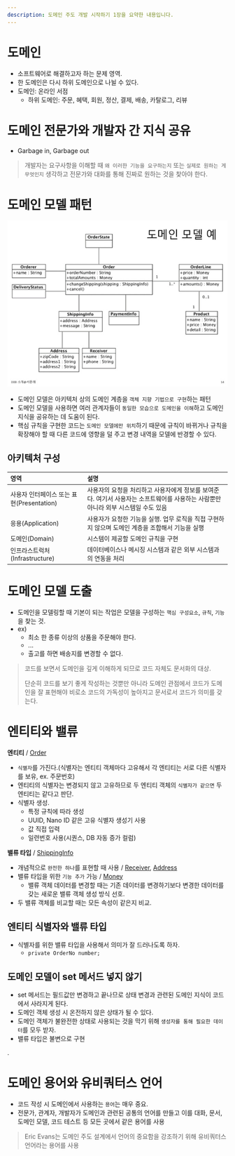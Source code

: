 ```yaml
---
description: 도메인 주도 개발 시작하기 1장을 요약한 내용입니다.
---
```


# 도메인

- 소프트웨어로 해결하고자 하는 문제 영역.
- 한 도메인은 다시 하위 도메인으로 나뉠 수 있다.
- 도메인: 온라인 서점
  - 하위 도메인: 주문, 혜택, 회원, 정산, 결제, 배송, 카탈로그, 리뷰

# 도메인 전문가와 개발자 간 지식 공유

- Garbage in, Garbage out
> 개발자는 요구사항을 이해할 때 `왜 이러한 기능을 요구하는지` 또는 `실제로 원하는 게 무엇인지` 생각하고 전문가와 대화를 통해 진짜로 원하는 것을 찾아야 한다.

# 도메인 모델 패턴

![Result](https://github.com/jihunparkme/jihunparkme.github.io/blob/master/post_img/ddd-start/domain-model.jpg?raw=true 'Result')

- 도메인 모델은 아키텍처 상의 도메인 계층을 `객체 지향 기법으로 구현`하는 패턴
- 도메인 모델을 사용하면 여러 관계자들이 `동일한 모습으로 도메인을 이해`하고 도메인 지식을 공유하는 데 도움이 된다.
- 핵심 규칙을 구현한 코드는 `도메인 모델에만 위치`하기 때문에 규칙이 바뀌거나 규칙을 확장해야 할 때 다른 코드에 영향을 덜 주고 변경 내역을 모델에 반경할 수 있다.

## 아키텍처 구성

|영역|설명|
|:---|:---|
|사용자 인터페이스 또는 표현(Presentation)|사용자의 요청을 처리하고 사용자에게 정보를 보여준다. 여기서 사용자는 소프트웨어를 사용하는 사람뿐만 아니라 외부 시스템일 수도 있음|
|응용(Application)|사용자가 요청한 기능을 실행. 업무 로직을 직접 구현하지 않으며 도메인 계층을 조합해서 기능을 실행|
|도메인(Domain)|시스템이 제공할 도메인 규칙을 구현|
|인프라스트럭처(Infrastructure)|데이터베이스나 메시징 시스템과 같은 외부 시스템과의 연동을 처리|

# 도메인 모델 도출

- 도메인을 모델링할 때 기본이 되는 작업은 모델을 구성하는 `핵심 구성요소`, `규칙`, `기능`을 찾는 것.
- ex)
  - 최소 한 종류 이상의 상품을 주문해야 한다.
  - ...
  - 출고를 하면 배송지를 변경할 수 없다.
  
> 코드를 보면서 도메인을 깊게 이해하게 되므로 코드 자체도 문서화의 대상.
>
> 단순히 코드를 보기 좋게 작성하는 것뿐만 아니라 도메인 관점에서 코드가 도메인을 잘 표현해야 비로소 코드의 가독성이 높아지고 문서로서 코드가 의미를 갖는다.

# 엔티티와 밸류

**엔티티** / [Order](https://github.com/jihunparkme/ddd-start2/blob/main/src/main/java/com/myshop/order/command/domain/Order.java)
- `식별자`를 가진다.(식별자는 엔티티 객체마다 고유해서 각 엔티티는 서로 다른 식별자를 보유, ex. 주문번호)
- 엔티티의 식별자는 변경되지 않고 고유하므로 두 엔티티 객체의 `식별자가 같으면` 두 엔티티는 같다고 판단.
- 식별자 생성.
  - 특정 규칙에 따라 생성
  - UUID, Nano ID 같은 고유 식별자 생성기 사용
  - 값 직접 입력
  - 일련번호 사용(시퀀스, DB 자동 증가 컬럼)

**밸류 타입** / [ShippingInfo](https://github.com/jihunparkme/ddd-start2/blob/main/src/main/java/com/myshop/order/command/domain/ShippingInfo.java)
- 개념적으로 `완전한 하나`를 표현할 때 사용 / [Receiver](https://github.com/jihunparkme/ddd-start2/blob/main/src/main/java/com/myshop/order/command/domain/Receiver.java), [Address](https://github.com/jihunparkme/ddd-start2/blob/main/src/main/java/com/myshop/common/model/Address.java)
- 밸류 타입을 위한 `기능 추가` 가능 / [Money](https://github.com/jihunparkme/ddd-start2/blob/main/src/main/java/com/myshop/common/model/Money.java)
  - 밸류 객체 데이터를 변경할 때는 기존 데이터를 변경하기보다 변경한 데이터를 갖는 새로운 밸류 객체 생성 방식 선호.
- 두 밸류 객체를 비교할 때는 모든 속성이 같은지 비교.

## 엔티티 식별자와 밸류 타입
- 식별자를 위한 밸류 타입을 사용해서 의미가 잘 드러나도록 하자. 
  - `private OrderNo number;`

## 도메인 모델이 set 메서드 넣지 않기
- set 메서드는 필드값만 변경하고 끝나므로 상태 변경과 관련된 도메인 지식이 코드에서 사라지게 된다.
- 도메인 객체 생성 시 온전하지 않은 상태가 될 수 있다.
- 도메인 객체가 불완전한 상태로 사용되는 것을 막기 위해 `생성자를 통해 필요한 데이터`를 모두 받자.
- 밸류 타입은 불변으로 구현

.

# 도메인 용어와 유비쿼터스 언어

- 코드 작성 시 도메인에서 사용하는 `용어`는 매우 중요.
- 전문가, 관계자, 개발자가 도메인과 관련된 공통의 언어를 만들고 이를 대화, 문서, 도메인 모델, 코드 테스트 등 모든 곳에서 같은 용어를 사용

> Eric Evans는 도메인 주도 설계에서 언어의 중요함을 강조하기 위해 유비쿼터스 언어라는 용어를 사용